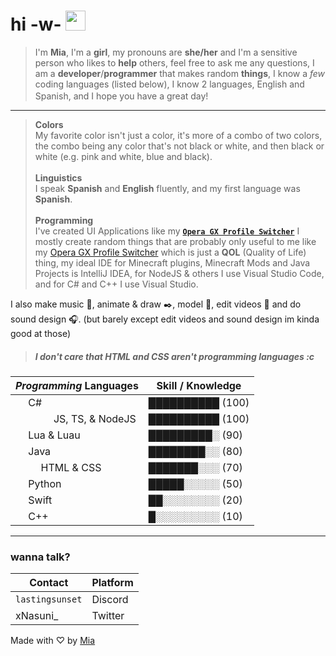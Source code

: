 # hi -w- <img src="https://em-content.zobj.net/thumbs/160/twitter/154/heavy-black-heart_2764.png" width="32px">
>  I'm **Mia**, I'm a **girl**, my pronouns are **she/her** and I'm a sensitive person who likes to **help** others, feel free to ask me any questions, I am a **developer**/**programmer** that makes random **things**, I know a *few* coding languages (listed below), I know 2 languages, English and Spanish, and I hope you have a great day! <img src="https://em-content.zobj.net/thumbs/160/twitter/154/heavy-black-heart_2764.png" width="16px">
---
> **Colors**<br/>
> My favorite color isn't just a color, it's more of a combo of two colors, the combo being any color that's not black or white, and then black or white (e.g. pink and white, blue and black).<br/>
> <br/>**Linguistics**<br/>
> I speak **Spanish** and **English** fluently, and my first language was **Spanish**.<br/>
> <br/>**Programming**<br/>
> I've created UI Applications like my [**`Opera GX Profile Switcher`**](https://github.com/xNasuni/ProfileSwitcher)
>  I mostly create random things that are probably only useful to me like my [Opera GX Profile Switcher](https://github.com/xNasuni/ProfileSwitcher) which is just a **QOL** (Quality of Life) thing, my ideal IDE for Minecraft plugins, Minecraft Mods and Java Projects is IntelliJ IDEA, for NodeJS & others I use Visual Studio Code, and for C# and C++ I use Visual Studio.

I also make music 🎵, animate & draw ✒️, model 🧱, edit videos 📼 and do sound design 🎧. (but barely except edit videos and sound design im kinda good at those)
>##### I don't care that HTML and CSS aren't programming languages :c


| *Programming* Languages | Skill / Knowledge |
| --- | --- |
| <img  src="https://cdn.jsdelivr.net/gh/devicons/devicon/icons/csharp/csharp-original.svg"  width="16px"/> C# | ██████████ (100) |
| <img  src="https://cdn.jsdelivr.net/gh/devicons/devicon/icons/javascript/javascript-original.svg"  width="16px"/>  <img  src="https://cdn.jsdelivr.net/gh/devicons/devicon/icons/typescript/typescript-original.svg"  width="16px"/>  <img  src="https://cdn.jsdelivr.net/gh/devicons/devicon/icons/nodejs/nodejs-original.svg"  width="16px"/> JS, TS, & NodeJS| ██████████ (100) |
| <img  src="https://cdn.jsdelivr.net/gh/devicons/devicon/icons/lua/lua-original.svg"  width="16px"/> Lua & Luau| █████████░ (90) |
| <img  src="https://cdn.jsdelivr.net/gh/devicons/devicon/icons/java/java-original.svg"  width="16px"/> Java | ████████░░ (80) |
| <img  src="https://cdn.jsdelivr.net/gh/devicons/devicon/icons/html5/html5-original.svg"  width="16px"/>  <img  src="https://cdn.jsdelivr.net/gh/devicons/devicon/icons/css3/css3-original.svg"  width="16px"/> HTML & CSS | ███████░░░ (70) |
| <img  src="https://cdn.jsdelivr.net/gh/devicons/devicon/icons/python/python-original.svg"  width="16px"/> Python | █████░░░░░ (50) |
| <img  src="https://cdn.jsdelivr.net/gh/devicons/devicon/icons/swift/swift-original.svg"  width="16px"/> Swift | ██░░░░░░░░ (20) |
| <img  src="https://cdn.jsdelivr.net/gh/devicons/devicon/icons/cplusplus/cplusplus-original.svg"  width="16px"/> C++ | █░░░░░░░░░ (10) |
--- 



### wanna talk?
| Contact | Platform |
| --- | --- |
| `lastingsunset` | Discord |
| xNasuni_ | Twitter |

Made with ♡ by [Mia](https://github.com/xNasuni)
